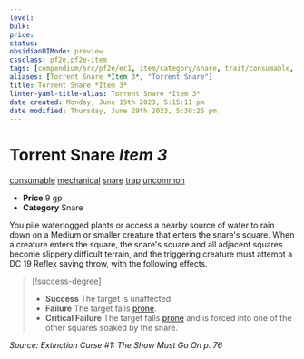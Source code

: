 ```yaml
---
level:
bulk:
price:
status:
obsidianUIMode: preview
cssclass: pf2e,pf2e-item
tags: [compendium/src/pf2e/ec1, item/category/snare, trait/consumable, trait/mechanical, trait/snare, trait/trap, trait/uncommon]
aliases: [Torrent Snare *Item 3*, "Torrent Snare"]
title: Torrent Snare *Item 3*
linter-yaml-title-alias: Torrent Snare *Item 3*
date created: Monday, June 19th 2023, 5:15:11 pm
date modified: Thursday, June 29th 2023, 5:30:25 pm
---
```


# Torrent Snare *Item 3*

[consumable](rules/traits/consumable.md) [mechanical](rules/traits/mechanical.md) [snare](rules/traits/snare.md) [trap](rules/traits/trap.md) [uncommon](rules/traits/uncommon.md)  

- **Price** 9 gp
- **Category** Snare

You pile waterlogged plants or access a nearby source of water to rain down on a Medium or smaller creature that enters the snare's square. When a creature enters the square, the snare's square and all adjacent squares become slippery difficult terrain, and the triggering creature must attempt a DC 19 Reflex saving throw, with the following effects.

> [!success-degree]
> - **Success** The target is unaffected.
> - **Failure** The target falls [prone](rules/conditions.md#Prone).
> - **Critical Failure** The target falls [prone](rules/conditions.md#Prone) and is forced into one of the other squares soaked by the snare.

*Source: Extinction Curse #1: The Show Must Go On p. 76*
